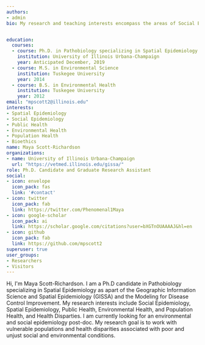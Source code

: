 ```yaml
---
authors:
- admin
bio: My research and teaching interests encompass the areas of Social Epidemiology, Spatial Epidemiology, Public Health, Environmental Health, and Population Health, and Health Statistics.


education:
  courses:
  - course: Ph.D. in Pathobiology specializing in Spatial Epidemiology
    institution: University of Illinois Urbana-Champaign
    year: Anticipated December, 2019
  - course: M.S. in Environmental Science
    institution: Tuskegee University
    year: 2014
  - course: B.S. in Environmental Health
    institution: Tuskegee University
    year: 2012
email: "mpscott2@illinois.edu"
interests:
- Spatial Epidemiology
- Social Epidemiology
- Public Health
- Environmental Health
- Population Health
- Bioethics
name: Maya Scott-Richardson
organizations:
- name: University of Illinois Urbana-Champaign
  url: "https://vetmed.illinois.edu/gissa/"
role: Ph.D. Candidate and Graduate Research Assistant
social:
- icon: envelope
  icon_pack: fas
  link: '#contact'
- icon: twitter
  icon_pack: fab
  link: https://twitter.com/Phenomenal1Maya
- icon: google-scholar
  icon_pack: ai
  link: https://scholar.google.com/citations?user=bXGTnOUAAAAJ&hl=en
- icon: github
  icon_pack: fab
  link: https://github.com/mpscott2
superuser: true
user_groups:
- Researchers
- Visitors
---
```


Hi, I'm Maya Scott-Richardson. I am a Ph.D candidate in Pathobiology specializing in Spatial Epidemiology as apart of the  Geographic Information Science and Spatial Epidemiology (GISSA) and the Modeling for Disease Control Improvement. My research interests include Social Epidemiology, Spatial Epidemiology, Public Health, Environmental Health, and Population Health, and Health Disparties. I am currently looking for an environmental and social epidemiology post-doc. My research goal is to work with vulnerable populations and health disparities associated with poor and unjust social and environmental conditions.
